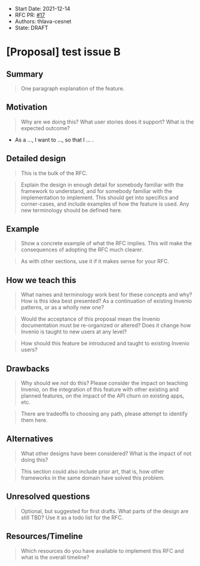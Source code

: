- Start Date: 2021-12-14
- RFC PR: [#17](https://github.com/thlava-cesnet/test1/pull/17)
- Authors: thlava-cesnet
- State: DRAFT

# [Proposal] test issue B

## Summary

> One paragraph explanation of the feature.

## Motivation

> Why are we doing this? What user stories does it support? What is the expected outcome?

- As a ..., I want to ..., so that I ... .

## Detailed design

> This is the bulk of the RFC.

> Explain the design in enough detail for somebody familiar with the framework to understand, and for somebody familiar with the implementation to implement. This should get into specifics and corner-cases, and include examples of how the feature is used. Any new terminology should be defined here.

## Example

> Show a concrete example of what the RFC implies. This will make the consequences of adopting the RFC much clearer.

> As with other sections, use it if it makes sense for your RFC.

## How we teach this

> What names and terminology work best for these concepts and why? How is this idea best presented? As a continuation of existing Invenio patterns, or as a wholly new one?

> Would the acceptance of this proposal mean the Invenio documentation must be re-organized or altered? Does it change how Invenio is taught to new users at any level?

> How should this feature be introduced and taught to existing Invenio users?

## Drawbacks

> Why should we *not* do this? Please consider the impact on teaching Invenio, on the integration of this feature with other existing and planned features, on the impact of the API churn on existing apps, etc.

> There are tradeoffs to choosing any path, please attempt to identify them here.

## Alternatives

> What other designs have been considered? What is the impact of not doing this?

> This section could also include prior art, that is, how other frameworks in the same domain have solved this problem.

## Unresolved questions

> Optional, but suggested for first drafts. What parts of the design are still TBD? Use it as a todo list for the RFC.

## Resources/Timeline

> Which resources do you have available to implement this RFC and what is the overall timeline?